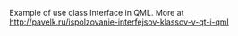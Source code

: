 Example of use class Interface in QML.
More at http://pavelk.ru/ispolzovanie-interfejsov-klassov-v-qt-i-qml

